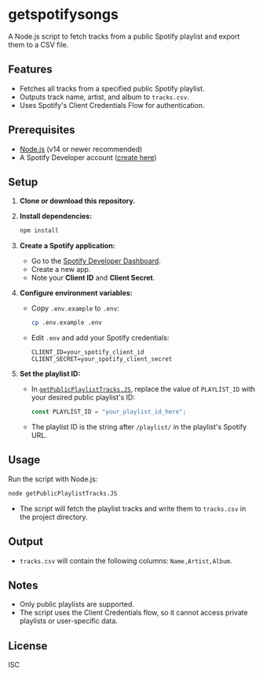 # getspotifysongs

A Node.js script to fetch tracks from a public Spotify playlist and export them to a CSV file.

## Features

- Fetches all tracks from a specified public Spotify playlist.
- Outputs track name, artist, and album to `tracks.csv`.
- Uses Spotify's Client Credentials Flow for authentication.

## Prerequisites

- [Node.js](https://nodejs.org/) (v14 or newer recommended)
- A Spotify Developer account ([create here](https://developer.spotify.com/dashboard/applications))

## Setup

1. **Clone or download this repository.**

2. **Install dependencies:**

   ```sh
   npm install
   ```

3. **Create a Spotify application:**

   - Go to the [Spotify Developer Dashboard](https://developer.spotify.com/dashboard/applications).
   - Create a new app.
   - Note your **Client ID** and **Client Secret**.

4. **Configure environment variables:**

   - Copy `.env.example` to `.env`:

     ```sh
     cp .env.example .env
     ```

   - Edit `.env` and add your Spotify credentials:

     ```
     CLIENT_ID=your_spotify_client_id
     CLIENT_SECRET=your_spotify_client_secret
     ```

5. **Set the playlist ID:**

   - In [`getPublicPlaylistTracks.JS`](getPublicPlaylistTracks.JS), replace the value of `PLAYLIST_ID` with your desired public playlist's ID:

     ```js
     const PLAYLIST_ID = "your_playlist_id_here";
     ```

   - The playlist ID is the string after `/playlist/` in the playlist's Spotify URL.

## Usage

Run the script with Node.js:

```sh
node getPublicPlaylistTracks.JS
```

- The script will fetch the playlist tracks and write them to `tracks.csv` in the project directory.

## Output

- `tracks.csv` will contain the following columns: `Name,Artist,Album`.

## Notes

- Only public playlists are supported.
- The script uses the Client Credentials flow, so it cannot access private playlists or user-specific data.

## License

ISC